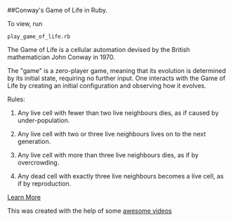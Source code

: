 ##Conway's Game of Life in Ruby.

To view, run
```console
play_game_of_life.rb
```

The Game of Life is a cellular automation devised by the British mathematician John Conway in 1970.

The "game" is a zero-player game, meaning that its evolution is determined by its initial state, requiring no further input. One interacts with the Game of Life by creating an initial configuration and observing how it evolves.

Rules:

1. Any live cell with fewer than two live neighbours dies, as if caused by under-population.

2. Any live cell with two or three live neighbours lives on to the next generation.

3. Any live cell with more than three live neighbours dies, as if by overcrowding.

4. Any dead cell with exactly three live neighbours becomes a live cell, as if by reproduction.

[Learn More](http://en.wikipedia.org/wiki/Conway's_Game_of_Life)

This was created with the help of some [awesome videos](http://www.youtube.com/watch?v=iLXO2FLPulI)
